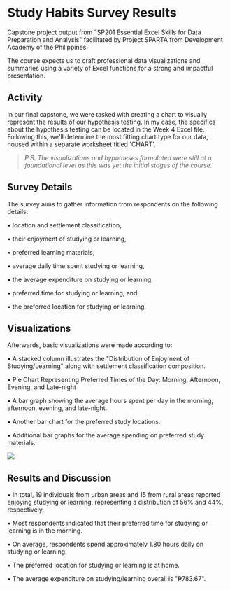 # Study Habits Survey Results

Capstone project output from "SP201 Essential Excel Skills for Data Preparation and Analysis"
facilitated by Project SPARTA from Development Academy of the Philippines.

The course expects us to craft professional data visualizations and summaries using a variety of Excel functions for a strong and impactful presentation.

## Activity
In our final capstone, we were tasked with creating a chart to visually represent the results of our hypothesis testing. In my case, the specifics about the hypothesis testing can be located in the Week 4 Excel file. 
Following this, we'll determine the most fitting chart type for our data, housed within a separate worksheet titled 'CHART'.

>*P.S. The visualizations and hypotheses formulated were still at a foundational level as this was yet the initial stages of the course.*






## Survey Details
The survey aims to gather information from respondents on the following details:

• location and settlement classification,

• their enjoyment of studying or learning,

• preferred learning materials,

• average daily time spent studying or learning,

• the average expenditure on studying or learning,

• preferred time for studying or learning, and

• the preferred location for studying or learning.



## Visualizations
Afterwards, basic visualizations were made according to:

• A stacked column illustrates the "Distribution of Enjoyment of Studying/Learning" along with settlement classification composition.

• Pie Chart Representing Preferred Times of the Day: Morning, Afternoon, Evening, and Late-night

• A bar graph showing the average hours spent per day in the morning, afternoon, evening, and late-night.

• Another bar chart for the preferred study locations.

• Additional bar graphs for the average spending on preferred study materials.

![](https://github.com/jvenncpe/Study-Habits-Survey-Results/blob/main/images/sp201.png)




## Results and Discussion

• In total, 19 individuals from urban areas and 15 from rural areas reported enjoying studying or learning, representing a distribution of 56% and 44%, respectively.

• Most respondents indicated that their preferred time for studying or learning is in the morning.

• On average, respondents spend approximately 1.80 hours daily on studying or learning.

• The preferred location for studying or learning is at home.

• The average expenditure on studying/learning overall is "₱783.67".
